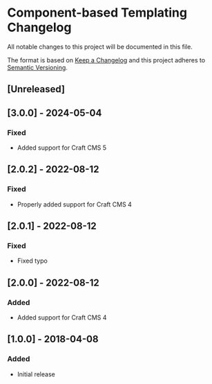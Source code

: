 # Component-based Templating Changelog

All notable changes to this project will be documented in this file.

The format is based on [Keep a Changelog](http://keepachangelog.com/) and this project adheres to [Semantic Versioning](http://semver.org/).

## [Unreleased]

## [3.0.0] - 2024-05-04
### Fixed
- Added support for Craft CMS 5

## [2.0.2] - 2022-08-12
### Fixed
- Properly added support for Craft CMS 4

## [2.0.1] - 2022-08-12
### Fixed
- Fixed typo

## [2.0.0] - 2022-08-12
### Added
- Added support for Craft CMS 4

## [1.0.0] - 2018-04-08
### Added
- Initial release
